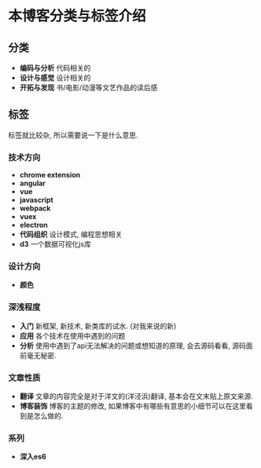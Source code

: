 # 本博客分类与标签介绍

## 分类
+   **编码与分析** 代码相关的
+   **设计与感觉** 设计相关的
+   **开拓与发现** 书/电影/动漫等文艺作品的读后感

## 标签

标签就比较杂, 所以需要说一下是什么意思.

### 技术方向

+   **chrome extension**
+   **angular**
+   **vue**
+   **javascript**
+   **webpack**
+   **vuex**
+   **electron**
+   **代码组织** 设计模式, 编程思想相关
+   **d3** 一个数据可视化js库

### 设计方向

+   **颜色**

### 深浅程度

+   **入门** 新框架, 新技术, 新类库的试水. (对我来说的新)
+   **应用** 各个技术在使用中遇到的问题
+   **分析** 使用中遇到了api无法解决的问题或想知道的原理, 会去源码看看, 源码面前毫无秘密.

### 文章性质
+   **翻译** 文章的内容完全是对于洋文的(洋泾浜)翻译, 基本会在文末贴上原文来源.
+   **博客装饰** 博客的主题的修改, 如果博客中有哪些有意思的小细节可以在这里看到是怎么做的.

### 系列
+   **深入es6**